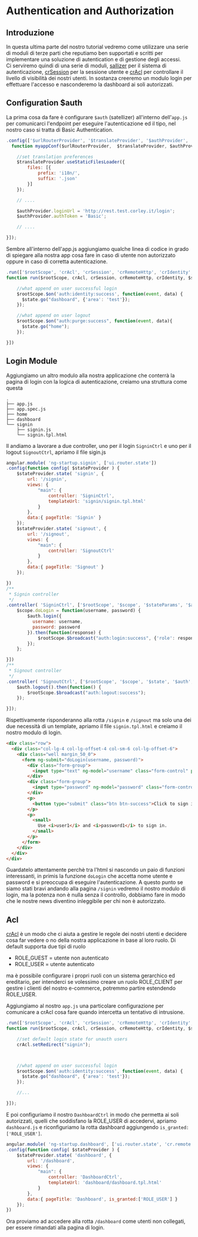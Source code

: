 # Authentication and Authorization

## Introduzione
In questa ultima parte del nostro tutorial vedremo come utilizzare una serie di moduli di terze parti che reputiamo ben supportati e scritti per implementare una soluzione di autentication e di gestione degli accessi.  
Ci serviremo quindi di una serie di moduli, [sallizer](https://github.com/sahat/satellizer) per il sistema di autenticazione, [crSession](https://github.com/ngutils/cr-session) per la sessione utente e [crAcl](https://github.com/ngutils/cr-acl) per controllare il livello di visibilità dei nostri utenti.
In sostanza creeremo un modulo login per effettuare l'accesso e nasconderemo la dashboard ai soli autorizzati.

## Configuration $auth
La prima cosa da fare è configurare `$auth` (satellizer) all'interno dell'`app.js` per comunicarci l'endpoint per eseguire l'autenticazione 
ed il tipo, nel nostro caso si tratta di Basic Authentication.

```javascript
.config(['$urlRouterProvider', '$translateProvider', '$authProvider', 'cfpLoadingBarProvider', 'crRemoteProvider', 'appConf', '$logProvider',
  function myappConf($urlRouterProvider,  $translateProvider, $authProvider, cfpLoadingBarProvider, crRemoteProvider, appConf, $logProvider) {

    //set translation preferences
    $translateProvider.useStaticFilesLoader({
        files: [{
            prefix: 'i18n/',
            suffix: '.json'
        }]
    });

    // ....

    $authProvider.loginUrl = 'http://rest.test.corley.it/login';
    $authProvider.authToken = 'Basic';

    // ....

}]);
```

Sembre all'interno dell'app.js aggiungiamo qualche linea di codice in grado di spiegare alla nostra app cosa fare in caso di utente non autorizzato 
oppure in caso di corretta autenticazione.
```javascript
.run(['$rootScope', 'crAcl', 'crSession', 'crRemoteHttp', 'crIdentity', '$state', '$log',
function run($rootScope, crAcl, crSession, crRemoteHttp, crIdentity, $state, $log) {

    //what append on user successful login
    $rootScope.$on('auth:identity:success', function(event, data) {
      $state.go("dashboard", {'area': 'test'});
    });

    //what append on user logout
    $rootScope.$on("auth:purge:success", function(event, data){
      $state.go("home");
    });

}])
```

## Login Module
Aggiungiamo un altro modulo alla nostra applicazione che conterrà la pagina di login con la logica di autenticazione, creiamo una struttura come questa
```
.
├── app.js
├── app.spec.js
├── home
├── dashboard
└── signin
    ├── signin.js
    └── signin.tpl.html
```

Il andiamo a lavorare a due controller, uno per il login `SigninCtrl` e uno per il logout `SignoutCtrl`, apriamo il file sigin.js
```javascript
angular.module( 'ng-startup.signin', ['ui.router.state'])
.config(function config( $stateProvider ) {
    $stateProvider.state( 'signin', {
        url: '/signin',
        views: {
            "main": {
                controller: 'SigninCtrl',
                templateUrl: 'signin/signin.tpl.html'
            }
        },
        data:{ pageTitle: 'Signin' }
    });
    $stateProvider.state( 'signout', {
        url: '/signout',
        views: {
            "main": {
                controller: 'SignoutCtrl'
            }
        },
        data:{ pageTitle: 'Signout' }
    });

})
/**
 * Signin controller
 */
.controller( 'SigninCtrl', ['$rootScope', '$scope', '$stateParams', '$auth', function SigninController( $rootScope, $scope, $stateParams, $auth ) {
    $scope.doLogin = function(username, password) {
        $auth.login({
          username: username,
          password: password
        }).then(function(response) {
            $rootScope.$broadcast("auth:login:success", {'role': response.data.role, 'provider': 'fakelogin', 'user': response.data.identity});
        });
    };

}])
/**
 * Signout controller
 */
.controller( 'SignoutCtrl', ['$rootScope', '$scope', '$state', '$auth', function SigninController( $rootScope, $scope, $state, $auth ) {
    $auth.logout().then(function() {
        $rootScope.$broadcast("auth:logout:success");
    });

}]);
```
Rispettivamente risponderanno alla rotta `/signin` e `/signout` ma solo una dei due necessità di un template, apriamo il file `signin.tpl.html` e creiamo il nostro modulo di login.
```html
<div class="row">
  <div class="col-lg-4 col-lg-offset-4 col-sm-6 col-lg-offset-6">
    <div class="well margin_50_0">
      <form ng-submit="doLogin(username, password)">
        <div class="form-group">
          <input type="text" ng-model="username" class="form-control" placeholder="username" required>
        </div>
        <div class="form-group">
          <input type="password" ng-model="password" class="form-control" placeholder="password" required>
        </div>
        <p>
          <button type="submit" class="btn btn-success">Click to sign in</button>
        </p>
        <p>
          <small>
            Use <i>user1</i> and <i>password1</i> to sign in.
          </small>
        </p>
      </form>
    </div>
  </div>
</div>
```
Guardatelo attentamente perchè tra l'html si nascondo un paio di funzioni interessanti, in primis la funzione `doLogin` che accetta nome utente e password e si preoccupa di eseguire l'autenticazione.
A questo punto se siamo stati bravi andando alla pagina `/signin` vedremo il nostro modulo di login, ma la potenza non è nulla senza il controllo, 
dobbiamo fare in modo che le nostre news diventino inleggibile per chi non è autorizzato.

## Acl
[crAcl](https://github.com/gianarb/cr-acl) è un modo che ci aiuta a gestire le regole dei nostri utenti e decidere cosa far vedere o no della nostra applicazione in base al loro ruolo.
Di default supporta due tipi di ruolo

* ROLE_GUEST = utente non autenticato
* ROLE_USER = utente autenticato

ma è possibile configurare i propri ruoli con un sistema gerarchico ed ereditario, per intenderci se volessimo creare un ruolo ROLE_CLIENT per gestire i clienti del nostro e-commerce,
potremmo partire estendendo ROLE_USER.

Aggiungiamo al nostro `app.js` una particolare configurazione per comunicare a crAcl cosa fare quando intercetta un tentativo di intrusione.
```javascript
.run(['$rootScope', 'crAcl', 'crSession', 'crRemoteHttp', 'crIdentity', '$state', '$log',
function run($rootScope, crAcl, crSession, crRemoteHttp, crIdentity, $state, $log) {

    //set default login state for unauth users
    crAcl.setRedirect("signin");



    //what append on user successful login
    $rootScope.$on('auth:identity:success', function(event, data) {
      $state.go("dashboard", {'area': 'test'});
    });

    //...

}]);
```

E poi configuriamo il nostro `DashboardCtrl` in modo che permetta ai soli autorizzati, quelli che soddisfano la ROLE_USER di accedervi, apriamo `dashboard.js`
e riconfiguriamo la rotta dashboard aggiungendo `is_granted:['ROLE_USER']`.
```javascript
angular.module( 'ng-startup.dashboard', ['ui.router.state', 'cr.remote'])
.config(function config( $stateProvider ) {
    $stateProvider.state( 'dashboard', {
        url: '/dashboard',
        views: {
            "main": {
                controller: 'DashboardCtrl',
                templateUrl: 'dashboard/dashboard.tpl.html'
            }
        },
        data:{ pageTitle: 'Dashboard', is_granted:['ROLE_USER'] }
    });
})
```
Ora proviamo ad accedere alla rotta `/dashboard` come utenti non collegati, per essere rimandati alla pagina di login.
